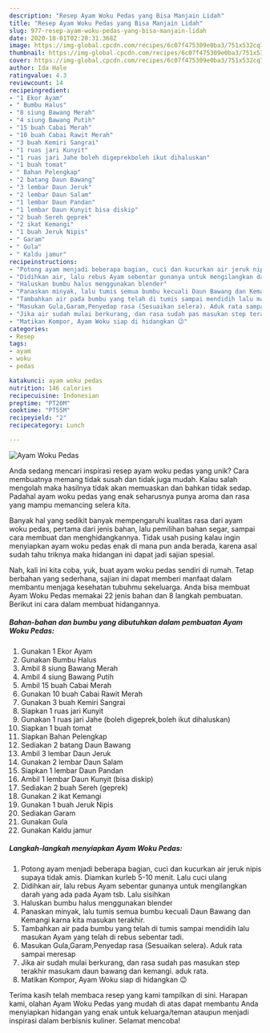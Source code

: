 ```yaml
---
description: "Resep Ayam Woku Pedas yang Bisa Manjain Lidah"
title: "Resep Ayam Woku Pedas yang Bisa Manjain Lidah"
slug: 977-resep-ayam-woku-pedas-yang-bisa-manjain-lidah
date: 2020-10-01T02:20:31.368Z
image: https://img-global.cpcdn.com/recipes/6c07f475309e0ba3/751x532cq70/ayam-woku-pedas-foto-resep-utama.jpg
thumbnail: https://img-global.cpcdn.com/recipes/6c07f475309e0ba3/751x532cq70/ayam-woku-pedas-foto-resep-utama.jpg
cover: https://img-global.cpcdn.com/recipes/6c07f475309e0ba3/751x532cq70/ayam-woku-pedas-foto-resep-utama.jpg
author: Ida Hale
ratingvalue: 4.3
reviewcount: 14
recipeingredient:
- "1 Ekor Ayam"
- " Bumbu Halus"
- "8 siung Bawang Merah"
- "4 siung Bawang Putih"
- "15 buah Cabai Merah"
- "10 buah Cabai Rawit Merah"
- "3 buah Kemiri Sangrai"
- "1 ruas jari Kunyit"
- "1 ruas jari Jahe boleh digeprekboleh ikut dihaluskan"
- "1 buah tomat"
- " Bahan Pelengkap"
- "2 batang Daun Bawang"
- "3 lembar Daun Jeruk"
- "2 lembar Daun Salam"
- "1 lembar Daun Pandan"
- "1 lembar Daun Kunyit bisa diskip"
- "2 buah Sereh geprek"
- "2 ikat Kemangi"
- "1 buah Jeruk Nipis"
- " Garam"
- " Gula"
- " Kaldu jamur"
recipeinstructions:
- "Potong ayam menjadi beberapa bagian, cuci dan kucurkan air jeruk nipis supaya tidak amis. Diamkan kurleb 5-10 menit. Lalu cuci ulang"
- "Didihkan air, lalu rebus Ayam sebentar gunanya untuk mengilangkan darah yang ada pada Ayam tsb. Lalu sisihkan"
- "Haluskan bumbu halus menggunakan blender"
- "Panaskan minyak, lalu tumis semua bumbu kecuali Daun Bawang dan Kemangi karna kita masukan terakhir."
- "Tambahkan air pada bumbu yang telah di tumis sampai mendidih lalu masukan Ayam yang telah di rebus sebentar tadi."
- "Masukan Gula,Garam,Penyedap rasa (Sesuaikan selera). Aduk rata sampai meresap"
- "Jika air sudah mulai berkurang, dan rasa sudah pas masukan step terakhir masukam daun bawang dan kemangi. aduk rata."
- "Matikan Kompor, Ayam Woku siap di hidangkan 😉"
categories:
- Resep
tags:
- ayam
- woku
- pedas

katakunci: ayam woku pedas 
nutrition: 146 calories
recipecuisine: Indonesian
preptime: "PT20M"
cooktime: "PT55M"
recipeyield: "2"
recipecategory: Lunch

---
```



![Ayam Woku Pedas](https://img-global.cpcdn.com/recipes/6c07f475309e0ba3/751x532cq70/ayam-woku-pedas-foto-resep-utama.jpg)

Anda sedang mencari inspirasi resep ayam woku pedas yang unik? Cara membuatnya memang tidak susah dan tidak juga mudah. Kalau salah mengolah maka hasilnya tidak akan memuaskan dan bahkan tidak sedap. Padahal ayam woku pedas yang enak seharusnya punya aroma dan rasa yang mampu memancing selera kita.

Banyak hal yang sedikit banyak mempengaruhi kualitas rasa dari ayam woku pedas, pertama dari jenis bahan, lalu pemilihan bahan segar, sampai cara membuat dan menghidangkannya. Tidak usah pusing kalau ingin menyiapkan ayam woku pedas enak di mana pun anda berada, karena asal sudah tahu triknya maka hidangan ini dapat jadi sajian spesial.




Nah, kali ini kita coba, yuk, buat ayam woku pedas sendiri di rumah. Tetap berbahan yang sederhana, sajian ini dapat memberi manfaat dalam membantu menjaga kesehatan tubuhmu sekeluarga. Anda bisa membuat Ayam Woku Pedas memakai 22 jenis bahan dan 8 langkah pembuatan. Berikut ini cara dalam membuat hidangannya.

<!--inarticleads1-->

##### Bahan-bahan dan bumbu yang dibutuhkan dalam pembuatan Ayam Woku Pedas:

1. Gunakan 1 Ekor Ayam
1. Gunakan  Bumbu Halus
1. Ambil 8 siung Bawang Merah
1. Ambil 4 siung Bawang Putih
1. Ambil 15 buah Cabai Merah
1. Gunakan 10 buah Cabai Rawit Merah
1. Gunakan 3 buah Kemiri Sangrai
1. Siapkan 1 ruas jari Kunyit
1. Gunakan 1 ruas jari Jahe (boleh digeprek,boleh ikut dihaluskan)
1. Siapkan 1 buah tomat
1. Siapkan  Bahan Pelengkap
1. Sediakan 2 batang Daun Bawang
1. Ambil 3 lembar Daun Jeruk
1. Gunakan 2 lembar Daun Salam
1. Siapkan 1 lembar Daun Pandan
1. Ambil 1 lembar Daun Kunyit (bisa diskip)
1. Sediakan 2 buah Sereh (geprek)
1. Gunakan 2 ikat Kemangi
1. Gunakan 1 buah Jeruk Nipis
1. Sediakan  Garam
1. Gunakan  Gula
1. Gunakan  Kaldu jamur




<!--inarticleads2-->

##### Langkah-langkah menyiapkan Ayam Woku Pedas:

1. Potong ayam menjadi beberapa bagian, cuci dan kucurkan air jeruk nipis supaya tidak amis. Diamkan kurleb 5-10 menit. Lalu cuci ulang
1. Didihkan air, lalu rebus Ayam sebentar gunanya untuk mengilangkan darah yang ada pada Ayam tsb. Lalu sisihkan
1. Haluskan bumbu halus menggunakan blender
1. Panaskan minyak, lalu tumis semua bumbu kecuali Daun Bawang dan Kemangi karna kita masukan terakhir.
1. Tambahkan air pada bumbu yang telah di tumis sampai mendidih lalu masukan Ayam yang telah di rebus sebentar tadi.
1. Masukan Gula,Garam,Penyedap rasa (Sesuaikan selera). Aduk rata sampai meresap
1. Jika air sudah mulai berkurang, dan rasa sudah pas masukan step terakhir masukam daun bawang dan kemangi. aduk rata.
1. Matikan Kompor, Ayam Woku siap di hidangkan 😉




Terima kasih telah membaca resep yang kami tampilkan di sini. Harapan kami, olahan Ayam Woku Pedas yang mudah di atas dapat membantu Anda menyiapkan hidangan yang enak untuk keluarga/teman ataupun menjadi inspirasi dalam berbisnis kuliner. Selamat mencoba!
